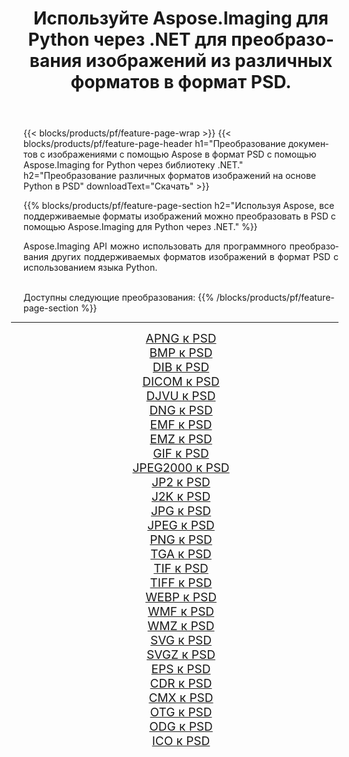 ﻿---
title: Используйте Aspose.Imaging для Python через .NET для преобразования изображений из различных форматов в формат PSD. 
weight: 3920
url: /ru/python-net/conversion/to/psd/ 
lang: ru
langdirlevel: 2
locales: zh-hans,ja,it,ru,de,es,fr,nl,id,lt,pl,pt,vi,tr,ko,zh-hant,ar,hi,th,sv,cs,uk,he
description: Вы можете использовать Aspose.Imaging for Python через библиотеку .NET для преобразования различных форматов в формат PSD.
---

{{< blocks/products/pf/feature-page-wrap >}}
{{< blocks/products/pf/feature-page-header h1="Преобразование документов с изображениями с помощью Aspose в формат PSD с помощью Aspose.Imaging for Python через библиотеку .NET." h2="Преобразование различных форматов изображений на основе Python в PSD" downloadText="Скачать" >}}


{{% blocks/products/pf/feature-page-section  h2="Используя Aspose, все поддерживаемые форматы изображений можно преобразовать в PSD с помощью Aspose.Imaging для Python через .NET." %}}
<p align=justify>Aspose.Imaging API можно использовать для программного преобразования других поддерживаемых форматов изображений в формат PSD с использованием языка Python.</p>
<br/>
Доступны следующие преобразования:
{{% /blocks/products/pf/feature-page-section %}}
<div class="container-fluid productfamilypage bg-gray">
    <div class="convertypes bg-gray agp-content section">
        <div class="container">
		<hr style="margin-left:-20px;"/>
		<div class="row other-converters" style="gap: 10px;font-size: 19px;text-align:center;">
		    <div class='col-md-2 other-converter remove-lp remove-rp'><a href="/imaging/ru/python-net/conversion/apng-to-psd/" style="padding:15px;">APNG к PSD</a></div>
<div class='col-md-2 other-converter remove-lp remove-rp'><a href="/imaging/ru/python-net/conversion/bmp-to-psd/" style="padding:15px;">BMP к PSD</a></div>
<div class='col-md-2 other-converter remove-lp remove-rp'><a href="/imaging/ru/python-net/conversion/dib-to-psd/" style="padding:15px;">DIB к PSD</a></div>
<div class='col-md-2 other-converter remove-lp remove-rp'><a href="/imaging/ru/python-net/conversion/dicom-to-psd/" style="padding:15px;">DICOM к PSD</a></div>
<div class='col-md-2 other-converter remove-lp remove-rp'><a href="/imaging/ru/python-net/conversion/djvu-to-psd/" style="padding:15px;">DJVU к PSD</a></div>
<div class='col-md-2 other-converter remove-lp remove-rp'><a href="/imaging/ru/python-net/conversion/dng-to-psd/" style="padding:15px;">DNG к PSD</a></div>
<div class='col-md-2 other-converter remove-lp remove-rp'><a href="/imaging/ru/python-net/conversion/emf-to-psd/" style="padding:15px;">EMF к PSD</a></div>
<div class='col-md-2 other-converter remove-lp remove-rp'><a href="/imaging/ru/python-net/conversion/emz-to-psd/" style="padding:15px;">EMZ к PSD</a></div>
<div class='col-md-2 other-converter remove-lp remove-rp'><a href="/imaging/ru/python-net/conversion/gif-to-psd/" style="padding:15px;">GIF к PSD</a></div>
<div class='col-md-2 other-converter remove-lp remove-rp'><a href="/imaging/ru/python-net/conversion/jpeg2000-to-psd/" style="padding:15px;">JPEG2000 к PSD</a></div>
<div class='col-md-2 other-converter remove-lp remove-rp'><a href="/imaging/ru/python-net/conversion/jp2-to-psd/" style="padding:15px;">JP2 к PSD</a></div>
<div class='col-md-2 other-converter remove-lp remove-rp'><a href="/imaging/ru/python-net/conversion/j2k-to-psd/" style="padding:15px;">J2K к PSD</a></div>
<div class='col-md-2 other-converter remove-lp remove-rp'><a href="/imaging/ru/python-net/conversion/jpg-to-psd/" style="padding:15px;">JPG к PSD</a></div>
<div class='col-md-2 other-converter remove-lp remove-rp'><a href="/imaging/ru/python-net/conversion/jpeg-to-psd/" style="padding:15px;">JPEG к PSD</a></div>
<div class='col-md-2 other-converter remove-lp remove-rp'><a href="/imaging/ru/python-net/conversion/png-to-psd/" style="padding:15px;">PNG к PSD</a></div>
<div class='col-md-2 other-converter remove-lp remove-rp'><a href="/imaging/ru/python-net/conversion/tga-to-psd/" style="padding:15px;">TGA к PSD</a></div>
<div class='col-md-2 other-converter remove-lp remove-rp'><a href="/imaging/ru/python-net/conversion/tif-to-psd/" style="padding:15px;">TIF к PSD</a></div>
<div class='col-md-2 other-converter remove-lp remove-rp'><a href="/imaging/ru/python-net/conversion/tiff-to-psd/" style="padding:15px;">TIFF к PSD</a></div>
<div class='col-md-2 other-converter remove-lp remove-rp'><a href="/imaging/ru/python-net/conversion/webp-to-psd/" style="padding:15px;">WEBP к PSD</a></div>
<div class='col-md-2 other-converter remove-lp remove-rp'><a href="/imaging/ru/python-net/conversion/wmf-to-psd/" style="padding:15px;">WMF к PSD</a></div>
<div class='col-md-2 other-converter remove-lp remove-rp'><a href="/imaging/ru/python-net/conversion/wmz-to-psd/" style="padding:15px;">WMZ к PSD</a></div>
<div class='col-md-2 other-converter remove-lp remove-rp'><a href="/imaging/ru/python-net/conversion/svg-to-psd/" style="padding:15px;">SVG к PSD</a></div>
<div class='col-md-2 other-converter remove-lp remove-rp'><a href="/imaging/ru/python-net/conversion/svgz-to-psd/" style="padding:15px;">SVGZ к PSD</a></div>
<div class='col-md-2 other-converter remove-lp remove-rp'><a href="/imaging/ru/python-net/conversion/eps-to-psd/" style="padding:15px;">EPS к PSD</a></div>
<div class='col-md-2 other-converter remove-lp remove-rp'><a href="/imaging/ru/python-net/conversion/cdr-to-psd/" style="padding:15px;">CDR к PSD</a></div>
<div class='col-md-2 other-converter remove-lp remove-rp'><a href="/imaging/ru/python-net/conversion/cmx-to-psd/" style="padding:15px;">CMX к PSD</a></div>
<div class='col-md-2 other-converter remove-lp remove-rp'><a href="/imaging/ru/python-net/conversion/otg-to-psd/" style="padding:15px;">OTG к PSD</a></div>
<div class='col-md-2 other-converter remove-lp remove-rp'><a href="/imaging/ru/python-net/conversion/odg-to-psd/" style="padding:15px;">ODG к PSD</a></div>
<div class='col-md-2 other-converter remove-lp remove-rp'><a href="/imaging/ru/python-net/conversion/ico-to-psd/" style="padding:15px;">ICO к PSD</a></div>
                </div>
        </div>
    </div>
</div>
<br/>

